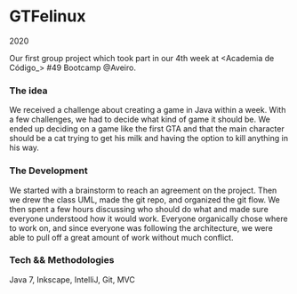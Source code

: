 # GTFelinux

2020

Our first group project which took part in our 4th week at <Academia de Código_> #49 Bootcamp @Aveiro. 

### The idea

We received a challenge about creating a game in Java within a week. With a few challenges, we had to decide what kind of game it should be. We ended up deciding on a game like the first GTA and that the main character should be a cat trying to get his milk and having the option to kill anything in his way.

### The Development

We started with a brainstorm to reach an agreement on the project. Then we drew the class UML, made the git repo, and organized the git flow. We then spent a few hours discussing who should do what and made sure everyone understood how it would work. 
Everyone organically chose where to work on, and since everyone was following the architecture, we were able to pull off a great amount of work without much conflict.   

### Tech && Methodologies

Java 7, Inkscape, IntelliJ, Git, MVC
